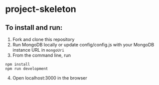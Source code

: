 # project-skeleton

## To install and run:
1. Fork and clone this repository
2. Run MongoDB locally or update config/config.js with your MongoDB instance URL in `mongoUri`
3. From the command line, run

```
npm install
npm run development
```

4. Open localhost:3000 in the browser
